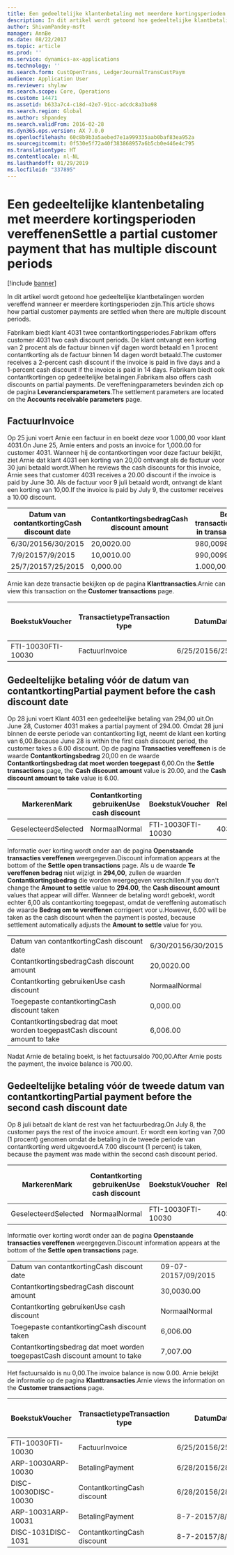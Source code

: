 ```yaml
---
title: Een gedeeltelijke klantenbetaling met meerdere kortingsperioden vereffenen
description: In dit artikel wordt getoond hoe gedeeltelijke klantbetalingen worden vereffend wanneer er meerdere kortingsperioden zijn.
author: ShivamPandey-msft
manager: AnnBe
ms.date: 08/22/2017
ms.topic: article
ms.prod: ''
ms.service: dynamics-ax-applications
ms.technology: ''
ms.search.form: CustOpenTrans, LedgerJournalTransCustPaym
audience: Application User
ms.reviewer: shylaw
ms.search.scope: Core, Operations
ms.custom: 14471
ms.assetid: b633a7c4-c18d-42e7-91cc-adcdc8a3ba98
ms.search.region: Global
ms.author: shpandey
ms.search.validFrom: 2016-02-28
ms.dyn365.ops.version: AX 7.0.0
ms.openlocfilehash: 60c8b9b3a5aebed7e1a999335aab0baf83ea952a
ms.sourcegitcommit: 0f530e5f72a40f383868957a6b5cb0e446e4c795
ms.translationtype: HT
ms.contentlocale: nl-NL
ms.lasthandoff: 01/29/2019
ms.locfileid: "337895"
---
```

# <a name="settle-a-partial-customer-payment-that-has-multiple-discount-periods"></a><span data-ttu-id="fce41-103">Een gedeeltelijke klantenbetaling met meerdere kortingsperioden vereffenen</span><span class="sxs-lookup"><span data-stu-id="fce41-103">Settle a partial customer payment that has multiple discount periods</span></span>

[!include [banner](../includes/banner.md)]

<span data-ttu-id="fce41-104">In dit artikel wordt getoond hoe gedeeltelijke klantbetalingen worden vereffend wanneer er meerdere kortingsperioden zijn.</span><span class="sxs-lookup"><span data-stu-id="fce41-104">This article shows how partial customer payments are settled when there are multiple discount periods.</span></span>

<span data-ttu-id="fce41-105">Fabrikam biedt klant 4031 twee contantkortingsperiodes.</span><span class="sxs-lookup"><span data-stu-id="fce41-105">Fabrikam offers customer 4031 two cash discount periods.</span></span> <span data-ttu-id="fce41-106">De klant ontvangt een korting van 2 procent als de factuur binnen vijf dagen wordt betaald en 1 procent contantkorting als de factuur binnen 14 dagen wordt betaald.</span><span class="sxs-lookup"><span data-stu-id="fce41-106">The customer receives a 2-percent cash discount if the invoice is paid in five days and a 1-percent cash discount if the invoice is paid in 14 days.</span></span> <span data-ttu-id="fce41-107">Fabrikam biedt ook contantkortingen op gedeeltelijke betalingen.</span><span class="sxs-lookup"><span data-stu-id="fce41-107">Fabrikam also offers cash discounts on partial payments.</span></span> <span data-ttu-id="fce41-108">De vereffeningparameters bevinden zich op de pagina **Leveranciersparameters**.</span><span class="sxs-lookup"><span data-stu-id="fce41-108">The settlement parameters are located on the **Accounts receivable parameters** page.</span></span>

## <a name="invoice"></a><span data-ttu-id="fce41-109">Factuur</span><span class="sxs-lookup"><span data-stu-id="fce41-109">Invoice</span></span>
<span data-ttu-id="fce41-110">Op 25 juni voert Arnie een factuur in en boekt deze voor 1.000,00 voor klant 4031.</span><span class="sxs-lookup"><span data-stu-id="fce41-110">On June 25, Arnie enters and posts an invoice for 1,000.00 for customer 4031.</span></span> <span data-ttu-id="fce41-111">Wanneer hij de contantkortingen voor deze factuur bekijkt, ziet Arnie dat klant 4031 een korting van 20,00 ontvangt als de factuur voor 30 juni betaald wordt.</span><span class="sxs-lookup"><span data-stu-id="fce41-111">When he reviews the cash discounts for this invoice, Arnie sees that customer 4031 receives a 20.00 discount if the invoice is paid by June 30.</span></span> <span data-ttu-id="fce41-112">Als de factuur voor 9 juli betaald wordt, ontvangt de klant een korting van 10,00.</span><span class="sxs-lookup"><span data-stu-id="fce41-112">If the invoice is paid by July 9, the customer receives a 10.00 discount.</span></span>

| <span data-ttu-id="fce41-113">Datum van contantkorting</span><span class="sxs-lookup"><span data-stu-id="fce41-113">Cash discount date</span></span> | <span data-ttu-id="fce41-114">Contantkortingsbedrag</span><span class="sxs-lookup"><span data-stu-id="fce41-114">Cash discount amount</span></span> | <span data-ttu-id="fce41-115">Bedrag in transactievaluta</span><span class="sxs-lookup"><span data-stu-id="fce41-115">Amount in transaction currency</span></span> |
|--------------------|----------------------|--------------------------------|
| <span data-ttu-id="fce41-116">6/30/2015</span><span class="sxs-lookup"><span data-stu-id="fce41-116">6/30/2015</span></span>          | <span data-ttu-id="fce41-117">20,00</span><span class="sxs-lookup"><span data-stu-id="fce41-117">20.00</span></span>                | <span data-ttu-id="fce41-118">980,00</span><span class="sxs-lookup"><span data-stu-id="fce41-118">980.00</span></span>                         |
| <span data-ttu-id="fce41-119">7/9/2015</span><span class="sxs-lookup"><span data-stu-id="fce41-119">7/9/2015</span></span>           | <span data-ttu-id="fce41-120">10,00</span><span class="sxs-lookup"><span data-stu-id="fce41-120">10.00</span></span>                | <span data-ttu-id="fce41-121">990,00</span><span class="sxs-lookup"><span data-stu-id="fce41-121">990.00</span></span>                         |
| <span data-ttu-id="fce41-122">25/7/2015</span><span class="sxs-lookup"><span data-stu-id="fce41-122">7/25/2015</span></span>          | <span data-ttu-id="fce41-123">0,00</span><span class="sxs-lookup"><span data-stu-id="fce41-123">0.00</span></span>                 | <span data-ttu-id="fce41-124">1.000,00</span><span class="sxs-lookup"><span data-stu-id="fce41-124">1,000.00</span></span>                       |

<span data-ttu-id="fce41-125">Arnie kan deze transactie bekijken op de pagina **Klanttransacties**.</span><span class="sxs-lookup"><span data-stu-id="fce41-125">Arnie can view this transaction on the **Customer transactions** page.</span></span>

| <span data-ttu-id="fce41-126">Boekstuk</span><span class="sxs-lookup"><span data-stu-id="fce41-126">Voucher</span></span>   | <span data-ttu-id="fce41-127">Transactietype</span><span class="sxs-lookup"><span data-stu-id="fce41-127">Transaction type</span></span> | <span data-ttu-id="fce41-128">Datum</span><span class="sxs-lookup"><span data-stu-id="fce41-128">Date</span></span>      | <span data-ttu-id="fce41-129">Factuur</span><span class="sxs-lookup"><span data-stu-id="fce41-129">Invoice</span></span> | <span data-ttu-id="fce41-130">Debetbedrag in transactievaluta</span><span class="sxs-lookup"><span data-stu-id="fce41-130">Amount in transaction currency debit</span></span> | <span data-ttu-id="fce41-131">Creditbedrag in transactievaluta</span><span class="sxs-lookup"><span data-stu-id="fce41-131">Amount in transaction currency credit</span></span> | <span data-ttu-id="fce41-132">Saldo</span><span class="sxs-lookup"><span data-stu-id="fce41-132">Balance</span></span>  | <span data-ttu-id="fce41-133">Valuta</span><span class="sxs-lookup"><span data-stu-id="fce41-133">Currency</span></span> |
|-----------|------------------|-----------|---------|--------------------------------------|---------------------------------------|----------|----------|
| <span data-ttu-id="fce41-134">FTI-10030</span><span class="sxs-lookup"><span data-stu-id="fce41-134">FTI-10030</span></span> | <span data-ttu-id="fce41-135">Factuur</span><span class="sxs-lookup"><span data-stu-id="fce41-135">Invoice</span></span>          | <span data-ttu-id="fce41-136">6/25/2015</span><span class="sxs-lookup"><span data-stu-id="fce41-136">6/25/2015</span></span> | <span data-ttu-id="fce41-137">10030</span><span class="sxs-lookup"><span data-stu-id="fce41-137">10030</span></span>   | <span data-ttu-id="fce41-138">1.000,00</span><span class="sxs-lookup"><span data-stu-id="fce41-138">1,000.00</span></span>                             |                                       | <span data-ttu-id="fce41-139">1.000,00</span><span class="sxs-lookup"><span data-stu-id="fce41-139">1,000.00</span></span> | <span data-ttu-id="fce41-140">USD</span><span class="sxs-lookup"><span data-stu-id="fce41-140">USD</span></span>      |

## <a name="partial-payment-before-the-cash-discount-date"></a><span data-ttu-id="fce41-141">Gedeeltelijke betaling vóór de datum van contantkorting</span><span class="sxs-lookup"><span data-stu-id="fce41-141">Partial payment before the cash discount date</span></span>
<span data-ttu-id="fce41-142">Op 28 juni voert Klant 4031 een gedeeltelijke betaling van 294,00 uit.</span><span class="sxs-lookup"><span data-stu-id="fce41-142">On June 28, Customer 4031 makes a partial payment of 294.00.</span></span> <span data-ttu-id="fce41-143">Omdat 28 juni binnen de eerste periode van contantkorting ligt, neemt de klant een korting van 6,00.</span><span class="sxs-lookup"><span data-stu-id="fce41-143">Because June 28 is within the first cash discount period, the customer takes a 6.00 discount.</span></span> <span data-ttu-id="fce41-144">Op de pagina **Transacties vereffenen** is de waarde **Contantkortingsbedrag** 20,00 en de waarde **Contantkortingsbedrag dat moet worden toegepast** 6,00.</span><span class="sxs-lookup"><span data-stu-id="fce41-144">On the **Settle transactions** page, the **Cash discount amount** value is 20.00, and the **Cash discount amount to take** value is 6.00.</span></span>

| <span data-ttu-id="fce41-145">Markeren</span><span class="sxs-lookup"><span data-stu-id="fce41-145">Mark</span></span>     | <span data-ttu-id="fce41-146">Contantkorting gebruiken</span><span class="sxs-lookup"><span data-stu-id="fce41-146">Use cash discount</span></span> | <span data-ttu-id="fce41-147">Boekstuk</span><span class="sxs-lookup"><span data-stu-id="fce41-147">Voucher</span></span>   | <span data-ttu-id="fce41-148">Rekening</span><span class="sxs-lookup"><span data-stu-id="fce41-148">Account</span></span> | <span data-ttu-id="fce41-149">Datum</span><span class="sxs-lookup"><span data-stu-id="fce41-149">Date</span></span>      | <span data-ttu-id="fce41-150">Vervaldatum</span><span class="sxs-lookup"><span data-stu-id="fce41-150">Due date</span></span>  | <span data-ttu-id="fce41-151">Factuur</span><span class="sxs-lookup"><span data-stu-id="fce41-151">Invoice</span></span> | <span data-ttu-id="fce41-152">Bedrag in transactievaluta</span><span class="sxs-lookup"><span data-stu-id="fce41-152">Amount in transaction currency</span></span> | <span data-ttu-id="fce41-153">Valuta</span><span class="sxs-lookup"><span data-stu-id="fce41-153">Currency</span></span> | <span data-ttu-id="fce41-154">Bedrag om te vereffenen</span><span class="sxs-lookup"><span data-stu-id="fce41-154">Amount to settle</span></span> |
|----------|-------------------|-----------|---------|-----------|-----------|---------|--------------------------------|----------|------------------|
| <span data-ttu-id="fce41-155">Geselecteerd</span><span class="sxs-lookup"><span data-stu-id="fce41-155">Selected</span></span> | <span data-ttu-id="fce41-156">Normaal</span><span class="sxs-lookup"><span data-stu-id="fce41-156">Normal</span></span>            | <span data-ttu-id="fce41-157">FTI-10030</span><span class="sxs-lookup"><span data-stu-id="fce41-157">FTI-10030</span></span> | <span data-ttu-id="fce41-158">4031</span><span class="sxs-lookup"><span data-stu-id="fce41-158">4031</span></span>    | <span data-ttu-id="fce41-159">6/25/2015</span><span class="sxs-lookup"><span data-stu-id="fce41-159">6/25/2015</span></span> | <span data-ttu-id="fce41-160">25/7/2015</span><span class="sxs-lookup"><span data-stu-id="fce41-160">7/25/2015</span></span> | <span data-ttu-id="fce41-161">10030</span><span class="sxs-lookup"><span data-stu-id="fce41-161">10030</span></span>   | <span data-ttu-id="fce41-162">1.000,00</span><span class="sxs-lookup"><span data-stu-id="fce41-162">1,000.00</span></span>                       | <span data-ttu-id="fce41-163">USD</span><span class="sxs-lookup"><span data-stu-id="fce41-163">USD</span></span>      | <span data-ttu-id="fce41-164">294,00</span><span class="sxs-lookup"><span data-stu-id="fce41-164">294.00</span></span>           |

<span data-ttu-id="fce41-165">Informatie over korting wordt onder aan de pagina **Openstaande transacties vereffenen** weergegeven.</span><span class="sxs-lookup"><span data-stu-id="fce41-165">Discount information appears at the bottom of the **Settle open transactions** page.</span></span> <span data-ttu-id="fce41-166">Als u de waarde **Te vereffenen bedrag** niet wijzigt in **294,00**, zullen de waarden **Contantkortingsbedrag** die worden weergegeven verschillen.</span><span class="sxs-lookup"><span data-stu-id="fce41-166">If you don't change the **Amount to settle** value to **294.00**, the **Cash discount amount** values that appear will differ.</span></span> <span data-ttu-id="fce41-167">Wanneer de betaling wordt geboekt, wordt echter 6,00 als contantkorting toegepast, omdat de vereffening automatisch de waarde **Bedrag om te vereffenen** corrigeert voor u.</span><span class="sxs-lookup"><span data-stu-id="fce41-167">However, 6.00 will be taken as the cash discount when the payment is posted, because settlement automatically adjusts the **Amount to settle** value for you.</span></span>

|                              |           |
|------------------------------|-----------|
| <span data-ttu-id="fce41-168">Datum van contantkorting</span><span class="sxs-lookup"><span data-stu-id="fce41-168">Cash discount date</span></span>           | <span data-ttu-id="fce41-169">6/30/2015</span><span class="sxs-lookup"><span data-stu-id="fce41-169">6/30/2015</span></span> |
| <span data-ttu-id="fce41-170">Contantkortingsbedrag</span><span class="sxs-lookup"><span data-stu-id="fce41-170">Cash discount amount</span></span>         | <span data-ttu-id="fce41-171">20,00</span><span class="sxs-lookup"><span data-stu-id="fce41-171">20.00</span></span>     |
| <span data-ttu-id="fce41-172">Contantkorting gebruiken</span><span class="sxs-lookup"><span data-stu-id="fce41-172">Use cash discount</span></span>            | <span data-ttu-id="fce41-173">Normaal</span><span class="sxs-lookup"><span data-stu-id="fce41-173">Normal</span></span>    |
| <span data-ttu-id="fce41-174">Toegepaste contantkorting</span><span class="sxs-lookup"><span data-stu-id="fce41-174">Cash discount taken</span></span>          | <span data-ttu-id="fce41-175">0,00</span><span class="sxs-lookup"><span data-stu-id="fce41-175">0.00</span></span>      |
| <span data-ttu-id="fce41-176">Contantkortingsbedrag dat moet worden toegepast</span><span class="sxs-lookup"><span data-stu-id="fce41-176">Cash discount amount to take</span></span> | <span data-ttu-id="fce41-177">6,00</span><span class="sxs-lookup"><span data-stu-id="fce41-177">6.00</span></span>      |

<span data-ttu-id="fce41-178">Nadat Arnie de betaling boekt, is het factuursaldo 700,00.</span><span class="sxs-lookup"><span data-stu-id="fce41-178">After Arnie posts the payment, the invoice balance is 700.00.</span></span>

## <a name="partial-payment-before-the-second-cash-discount-date"></a><span data-ttu-id="fce41-179">Gedeeltelijke betaling vóór de tweede datum van contantkorting</span><span class="sxs-lookup"><span data-stu-id="fce41-179">Partial payment before the second cash discount date</span></span>
<span data-ttu-id="fce41-180">Op 8 juli betaalt de klant de rest van het factuurbedrag.</span><span class="sxs-lookup"><span data-stu-id="fce41-180">On July 8, the customer pays the rest of the invoice amount.</span></span> <span data-ttu-id="fce41-181">Er wordt een korting van 7,00 (1 procent) genomen omdat de betaling in de tweede periode van contantkorting werd uitgevoerd.</span><span class="sxs-lookup"><span data-stu-id="fce41-181">A 7.00 discount (1 percent) is taken, because the payment was made within the second cash discount period.</span></span>

| <span data-ttu-id="fce41-182">Markeren</span><span class="sxs-lookup"><span data-stu-id="fce41-182">Mark</span></span>     | <span data-ttu-id="fce41-183">Contantkorting gebruiken</span><span class="sxs-lookup"><span data-stu-id="fce41-183">Use cash discount</span></span> | <span data-ttu-id="fce41-184">Boekstuk</span><span class="sxs-lookup"><span data-stu-id="fce41-184">Voucher</span></span>   | <span data-ttu-id="fce41-185">Rekening</span><span class="sxs-lookup"><span data-stu-id="fce41-185">Account</span></span> | <span data-ttu-id="fce41-186">Datum</span><span class="sxs-lookup"><span data-stu-id="fce41-186">Date</span></span>      | <span data-ttu-id="fce41-187">Vervaldatum</span><span class="sxs-lookup"><span data-stu-id="fce41-187">Due date</span></span>  | <span data-ttu-id="fce41-188">Factuur</span><span class="sxs-lookup"><span data-stu-id="fce41-188">Invoice</span></span> | <span data-ttu-id="fce41-189">Debetbedrag in transactievaluta</span><span class="sxs-lookup"><span data-stu-id="fce41-189">Amount in transaction currency debit</span></span> | <span data-ttu-id="fce41-190">Creditbedrag in transactievaluta</span><span class="sxs-lookup"><span data-stu-id="fce41-190">Amount in transaction currency credit</span></span> | <span data-ttu-id="fce41-191">Valuta</span><span class="sxs-lookup"><span data-stu-id="fce41-191">Currency</span></span> | <span data-ttu-id="fce41-192">Bedrag om te vereffenen</span><span class="sxs-lookup"><span data-stu-id="fce41-192">Amount to settle</span></span> |
|----------|-------------------|-----------|---------|-----------|-----------|---------|--------------------------------------|---------------------------------------|----------|------------------|
| <span data-ttu-id="fce41-193">Geselecteerd</span><span class="sxs-lookup"><span data-stu-id="fce41-193">Selected</span></span> | <span data-ttu-id="fce41-194">Normaal</span><span class="sxs-lookup"><span data-stu-id="fce41-194">Normal</span></span>            | <span data-ttu-id="fce41-195">FTI-10030</span><span class="sxs-lookup"><span data-stu-id="fce41-195">FTI-10030</span></span> | <span data-ttu-id="fce41-196">4031</span><span class="sxs-lookup"><span data-stu-id="fce41-196">4031</span></span>    | <span data-ttu-id="fce41-197">6/25/2015</span><span class="sxs-lookup"><span data-stu-id="fce41-197">6/25/2015</span></span> | <span data-ttu-id="fce41-198">25/7/2015</span><span class="sxs-lookup"><span data-stu-id="fce41-198">7/25/2015</span></span> | <span data-ttu-id="fce41-199">10030</span><span class="sxs-lookup"><span data-stu-id="fce41-199">10030</span></span>   | <span data-ttu-id="fce41-200">700,00</span><span class="sxs-lookup"><span data-stu-id="fce41-200">700.00</span></span>                               |                                       | <span data-ttu-id="fce41-201">USD</span><span class="sxs-lookup"><span data-stu-id="fce41-201">USD</span></span>      | <span data-ttu-id="fce41-202">693,00</span><span class="sxs-lookup"><span data-stu-id="fce41-202">693.00</span></span>           |

<span data-ttu-id="fce41-203">Informatie over korting wordt onder aan de pagina **Openstaande transacties vereffenen** weergegeven.</span><span class="sxs-lookup"><span data-stu-id="fce41-203">Discount information appears at the bottom of the **Settle open transactions** page.</span></span>

|                              |           |
|------------------------------|-----------|
| <span data-ttu-id="fce41-204">Datum van contantkorting</span><span class="sxs-lookup"><span data-stu-id="fce41-204">Cash discount date</span></span>           | <span data-ttu-id="fce41-205">09-07-2015</span><span class="sxs-lookup"><span data-stu-id="fce41-205">7/09/2015</span></span> |
| <span data-ttu-id="fce41-206">Contantkortingsbedrag</span><span class="sxs-lookup"><span data-stu-id="fce41-206">Cash discount amount</span></span>         | <span data-ttu-id="fce41-207">30,00</span><span class="sxs-lookup"><span data-stu-id="fce41-207">30.00</span></span>     |
| <span data-ttu-id="fce41-208">Contantkorting gebruiken</span><span class="sxs-lookup"><span data-stu-id="fce41-208">Use cash discount</span></span>            | <span data-ttu-id="fce41-209">Normaal</span><span class="sxs-lookup"><span data-stu-id="fce41-209">Normal</span></span>    |
| <span data-ttu-id="fce41-210">Toegepaste contantkorting</span><span class="sxs-lookup"><span data-stu-id="fce41-210">Cash discount taken</span></span>          | <span data-ttu-id="fce41-211">6,00</span><span class="sxs-lookup"><span data-stu-id="fce41-211">6.00</span></span>      |
| <span data-ttu-id="fce41-212">Contantkortingsbedrag dat moet worden toegepast</span><span class="sxs-lookup"><span data-stu-id="fce41-212">Cash discount amount to take</span></span> | <span data-ttu-id="fce41-213">7,00</span><span class="sxs-lookup"><span data-stu-id="fce41-213">7.00</span></span>      |

<span data-ttu-id="fce41-214">Het factuursaldo is nu 0,00.</span><span class="sxs-lookup"><span data-stu-id="fce41-214">The invoice balance is now 0.00.</span></span> <span data-ttu-id="fce41-215">Arnie bekijkt de informatie op de pagina **Klanttransacties**.</span><span class="sxs-lookup"><span data-stu-id="fce41-215">Arnie views the information on the **Customer transactions** page.</span></span>

| <span data-ttu-id="fce41-216">Boekstuk</span><span class="sxs-lookup"><span data-stu-id="fce41-216">Voucher</span></span>    | <span data-ttu-id="fce41-217">Transactietype</span><span class="sxs-lookup"><span data-stu-id="fce41-217">Transaction type</span></span> | <span data-ttu-id="fce41-218">Datum</span><span class="sxs-lookup"><span data-stu-id="fce41-218">Date</span></span>      | <span data-ttu-id="fce41-219">Factuur</span><span class="sxs-lookup"><span data-stu-id="fce41-219">Invoice</span></span> | <span data-ttu-id="fce41-220">Debetbedrag in transactievaluta</span><span class="sxs-lookup"><span data-stu-id="fce41-220">Amount in transaction currency debit</span></span> | <span data-ttu-id="fce41-221">Creditbedrag in transactievaluta</span><span class="sxs-lookup"><span data-stu-id="fce41-221">Amount in transaction currency credit</span></span> | <span data-ttu-id="fce41-222">Saldo</span><span class="sxs-lookup"><span data-stu-id="fce41-222">Balance</span></span> | <span data-ttu-id="fce41-223">Valuta</span><span class="sxs-lookup"><span data-stu-id="fce41-223">Currency</span></span> |
|------------|------------------|-----------|---------|--------------------------------------|---------------------------------------|---------|----------|
| <span data-ttu-id="fce41-224">FTI-10030</span><span class="sxs-lookup"><span data-stu-id="fce41-224">FTI-10030</span></span>  | <span data-ttu-id="fce41-225">Factuur</span><span class="sxs-lookup"><span data-stu-id="fce41-225">Invoice</span></span>          | <span data-ttu-id="fce41-226">6/25/2015</span><span class="sxs-lookup"><span data-stu-id="fce41-226">6/25/2015</span></span> | <span data-ttu-id="fce41-227">10030</span><span class="sxs-lookup"><span data-stu-id="fce41-227">10030</span></span>   | <span data-ttu-id="fce41-228">1.000,00</span><span class="sxs-lookup"><span data-stu-id="fce41-228">1,000.00</span></span>                             |                                       | <span data-ttu-id="fce41-229">0,00</span><span class="sxs-lookup"><span data-stu-id="fce41-229">0.00</span></span>    | <span data-ttu-id="fce41-230">USD</span><span class="sxs-lookup"><span data-stu-id="fce41-230">USD</span></span>      |
| <span data-ttu-id="fce41-231">ARP-10030</span><span class="sxs-lookup"><span data-stu-id="fce41-231">ARP-10030</span></span>  |  <span data-ttu-id="fce41-232">Betaling</span><span class="sxs-lookup"><span data-stu-id="fce41-232">Payment</span></span>         | <span data-ttu-id="fce41-233">6/28/2015</span><span class="sxs-lookup"><span data-stu-id="fce41-233">6/28/2015</span></span> |         |                                      | <span data-ttu-id="fce41-234">294,00</span><span class="sxs-lookup"><span data-stu-id="fce41-234">294.00</span></span>                                | <span data-ttu-id="fce41-235">0,00</span><span class="sxs-lookup"><span data-stu-id="fce41-235">0.00</span></span>    | <span data-ttu-id="fce41-236">USD</span><span class="sxs-lookup"><span data-stu-id="fce41-236">USD</span></span>      |
| <span data-ttu-id="fce41-237">DISC-10030</span><span class="sxs-lookup"><span data-stu-id="fce41-237">DISC-10030</span></span> |  <span data-ttu-id="fce41-238">Contantkorting</span><span class="sxs-lookup"><span data-stu-id="fce41-238">Cash discount</span></span>   | <span data-ttu-id="fce41-239">6/28/2015</span><span class="sxs-lookup"><span data-stu-id="fce41-239">6/28/2015</span></span> |         |                                      | <span data-ttu-id="fce41-240">6,00</span><span class="sxs-lookup"><span data-stu-id="fce41-240">6.00</span></span>                                  | <span data-ttu-id="fce41-241">0,00</span><span class="sxs-lookup"><span data-stu-id="fce41-241">0.00</span></span>    | <span data-ttu-id="fce41-242">USD</span><span class="sxs-lookup"><span data-stu-id="fce41-242">USD</span></span>      |
| <span data-ttu-id="fce41-243">ARP-10031</span><span class="sxs-lookup"><span data-stu-id="fce41-243">ARP-10031</span></span>  |  <span data-ttu-id="fce41-244">Betaling</span><span class="sxs-lookup"><span data-stu-id="fce41-244">Payment</span></span>         | <span data-ttu-id="fce41-245">8-7-2015</span><span class="sxs-lookup"><span data-stu-id="fce41-245">7/8/2015</span></span>  |         |                                      | <span data-ttu-id="fce41-246">693,00</span><span class="sxs-lookup"><span data-stu-id="fce41-246">693.00</span></span>                                | <span data-ttu-id="fce41-247">0,00</span><span class="sxs-lookup"><span data-stu-id="fce41-247">0.00</span></span>    | <span data-ttu-id="fce41-248">USD</span><span class="sxs-lookup"><span data-stu-id="fce41-248">USD</span></span>      |
| <span data-ttu-id="fce41-249">DISC-1031</span><span class="sxs-lookup"><span data-stu-id="fce41-249">DISC-1031</span></span>  |  <span data-ttu-id="fce41-250">Contantkorting</span><span class="sxs-lookup"><span data-stu-id="fce41-250">Cash discount</span></span>   | <span data-ttu-id="fce41-251">8-7-2015</span><span class="sxs-lookup"><span data-stu-id="fce41-251">7/8/2015</span></span>  |         |                                      | <span data-ttu-id="fce41-252">7,00</span><span class="sxs-lookup"><span data-stu-id="fce41-252">7.00</span></span>                                  | <span data-ttu-id="fce41-253">0,00</span><span class="sxs-lookup"><span data-stu-id="fce41-253">0.00</span></span>    | <span data-ttu-id="fce41-254">USD</span><span class="sxs-lookup"><span data-stu-id="fce41-254">USD</span></span>      |





